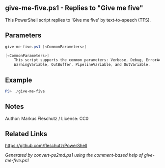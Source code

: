 ## give-me-five.ps1 - Replies to "Give me five"

This PowerShell script replies to 'Give me five' by text-to-speech (TTS).

## Parameters
```powershell
give-me-five.ps1 [<CommonParameters>]

[<CommonParameters>]
    This script supports the common parameters: Verbose, Debug, ErrorAction, ErrorVariable, WarningAction, 
    WarningVariable, OutBuffer, PipelineVariable, and OutVariable.
```

## Example
```powershell
PS> ./give-me-five

```

## Notes
Author: Markus Fleschutz / License: CC0

## Related Links
https://github.com/fleschutz/PowerShell

*Generated by convert-ps2md.ps1 using the comment-based help of give-me-five.ps1*
